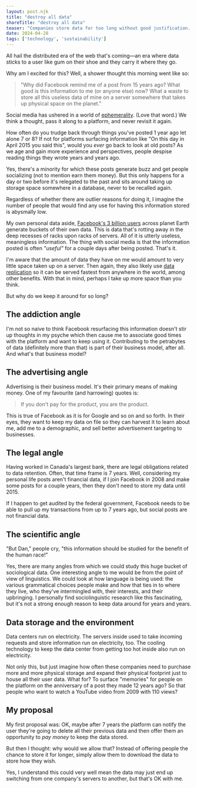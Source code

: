 ```yaml
---
layout: post.njk
title: "destroy all data"
shareTitle: "destroy all data"
teaser: "Companies store data for too long without good justification. It's unconscionable and unsustainable. But what should we do with it instead?"
date: 2024-04-28
tags: ['technology', 'sustainability']
---
```

[ephemerality]: https://en.wikipedia.org/wiki/Ephemerality
[facebook-users]: https://www.statista.com/statistics/264810/number-of-monthly-active-facebook-users-worldwide/
[data-replication]: https://www.ibm.com/topics/data-replication

<p class='summary'>
  All hail the distributed era of the web that's coming—an era where data sticks to a user like gum on their shoe and they carry it where they go.
</p>

Why am I excited for this? Well, a shower thought this morning went like so:

> "Why did Facebook remind me of a post from 15 years ago? What good is this information to me (or anyone else) now? What a waste to store all this useless data of mine on a server somewhere that takes up physical space on the planet."

Social media has ushered in a world of [ephemerality][ephemerality]. (Love that word.) We think a thought, pass it along to a platform, and never revisit it again. 

How often do you trudge back through things you've posted 1 year ago let alone 7 or 8? If not for platforms surfacing information like "On this day in April 2015 you said this", would you _ever_ go back to look at old posts? As we age and gain more experience and perspectives, people despise reading things they wrote years and years ago. 

Yes, there's a minority for which these posts generate buzz and get people socializing (not to mention earn them money). But this only happens for a day or two before it's relegated to the past and sits around taking up storage space somewhere in a database, never to be recalled again.

Regardless of whether there are outlier reasons for doing it, I imagine the number of people that would find any use for having this information stored is abysmally low.

My own personal data aside, [Facebook's 3 billion users][facebook-users] across planet Earth generate buckets of their own data. This is data that's rotting away in the deep recesses of racks upon racks of servers. All of it is utterly useless, meaningless information. The thing with social media is that the information posted is often _"useful"_ for a couple days after being posted. That's it. 

I'm aware that the amount of data they have on me would amount to very little space taken up on a server. Then again, they also likely use [data replication][data-replication] so it can be served fastest from anywhere in the world, among other benefits. With that in mind, perhaps I take up more space than you think.

But why do we keep it around for so long?

## The addiction angle

I'm not so naive to think Facebook resurfacing this information doesn't stir up thoughts in my psyche which then cause me to associate good times with the platform and want to keep using it. Contributing to the petrabytes of data (definitely more than that) is part of their business model, after all. And what's that business model?

## The advertising angle

Advertising is their business model. It's their primary means of making money. One of my favourite (and harrowing) quotes is:

> If you don't pay for the product, you are the product.

This is true of Facebook as it is for Google and so on and so forth. In their eyes, they want to keep my data on file so they can harvest it to learn about me, add me to a demographic, and sell better advertisement targeting to businesses.

## The legal angle

Having worked in Canada's largest bank, there are legal obligations related to data retention. Often, that time frame is 7 years. Well, considering my personal life posts aren't financial data, if I join Facebook in 2008 and make some posts for a couple years, then they don't need to store my data until 2015.

If I happen to get audited by the federal government, Facebook needs to be able to pull up my transactions from up to 7 years ago, but social posts are not financial data.

## The scientific angle

"But Dan," people cry, "this information should be studied for the benefit of the human race!"

Yes, there are many angles from which we could study this huge bucket of sociological data. One interesting angle to me would be from the point of view of linguistics. We could look at how language is being used: the various grammatical choices people make and how that ties in to where they live, who they've intermingled with, their interests, and their upbringing. I personally find sociolinguistic research like this fascinating, but it's not a strong enough reason to keep data around for years and years.

## Data storage and the environment

Data centers run on electricity. The servers inside used to take incoming requests and store information run on electricity, too. The cooling technology to keep the data center from getting too hot inside also run on electricity.

Not only this, but just imagine how often these companies need to purchase more and more physical storage and expand their physical footprint just to house all their user data. What for? To surface "memories" for people on the platform on the anniversary of a post they made 12 years ago? So that people who want to watch a YouTube video from 2009 with 110 views?

## My proposal

My first proposal was: OK, maybe after 7 years the platform can notify the user they're going to delete all their previous data and then offer them an opportunity to _pay money_ to keep the data stored.

But then I thought: why would we allow that? Instead of offering people the chance to store it for longer, simply allow them to download the data to store how they wish.

Yes, I understand this could very well mean the data may just end up switching from one company's servers to another, but that's OK with me.
